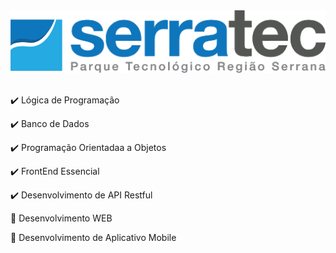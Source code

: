 <div align = "center">

<img src = "./img/Serrateclogo.png">

</div>
<br>

✔️ Lógica de Programação

✔️ Banco de Dados

✔️ Programação Orientadaa a Objetos

✔️ FrontEnd Essencial

✔️ Desenvolvimento de API Restful

🚧 Desenvolvimento WEB

🚧 Desenvolvimento de Aplicativo Mobile

